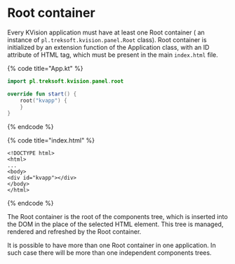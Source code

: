 # Root container

Every KVision application must have at least one Root container \( an instance of `pl.treksoft.kvision.panel.Root` class\). Root container is initialized by an extension function of the Application class, with an ID attribute of HTML tag, which must be present in the main `index.html` file.

{% code title="App.kt" %}
```kotlin
import pl.treksoft.kvision.panel.root

override fun start() {
    root("kvapp") {
    }
}
```
{% endcode %}

{% code title="index.html" %}
```markup
<!DOCTYPE html>
<html>
...
<body>
<div id="kvapp"></div>
</body>
</html>
```
{% endcode %}

The Root container is the root of the components tree, which is inserted into the DOM in the place of the selected HTML element. This tree is managed, rendered and refreshed by the Root container.

It is possible to have more than one Root container in one application. In such case there will be more than one independent components trees.

